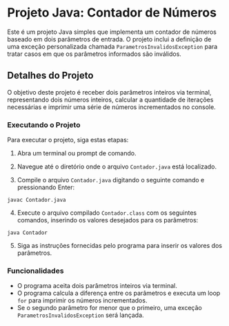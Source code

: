 # Projeto Java: Contador de Números

Este é um projeto Java simples que implementa um contador de números baseado em dois parâmetros de entrada. O projeto inclui a definição de uma exceção personalizada chamada `ParametrosInvalidosException` para tratar casos em que os parâmetros informados são inválidos.

## Detalhes do Projeto

O objetivo deste projeto é receber dois parâmetros inteiros via terminal, representando dois números inteiros, calcular a quantidade de iterações necessárias e imprimir uma série de números incrementados no console.

### Executando o Projeto

Para executar o projeto, siga estas etapas:

1. Abra um terminal ou prompt de comando.

2. Navegue até o diretório onde o arquivo `Contador.java` está localizado.

3. Compile o arquivo `Contador.java` digitando o seguinte comando e pressionando Enter:

```shell
javac Contador.java
```

4. Execute o arquivo compilado `Contador.class` com os seguintes comandos, inserindo os valores desejados para os parâmetros:

```shell
java Contador
```

5. Siga as instruções fornecidas pelo programa para inserir os valores dos parâmetros.

### Funcionalidades

- O programa aceita dois parâmetros inteiros via terminal.
- O programa calcula a diferença entre os parâmetros e executa um loop `for` para imprimir os números incrementados.
- Se o segundo parâmetro for menor que o primeiro, uma exceção `ParametrosInvalidosException` será lançada.
